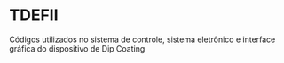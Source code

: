 # TDEFII
Códigos utilizados no sistema de controle, sistema eletrônico e interface gráfica do dispositivo de Dip Coating
